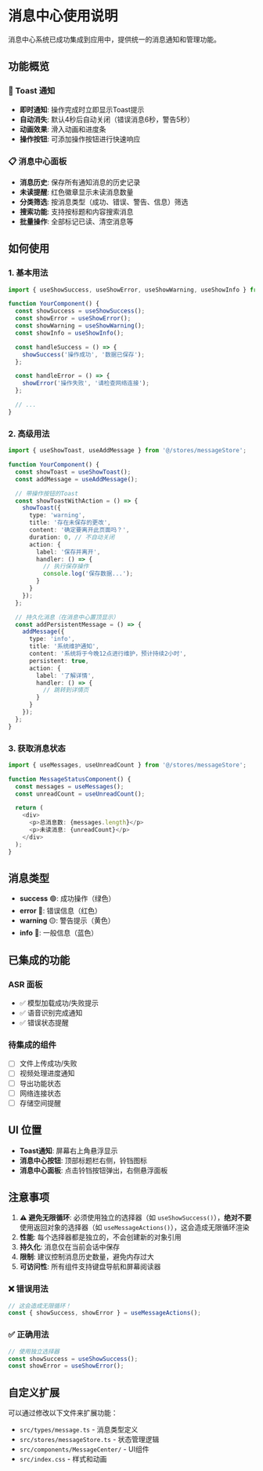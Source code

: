 # 消息中心使用说明

消息中心系统已成功集成到应用中，提供统一的消息通知和管理功能。

## 功能概览

### 🔔 Toast 通知
- **即时通知**: 操作完成时立即显示Toast提示
- **自动消失**: 默认4秒后自动关闭（错误消息6秒，警告5秒）
- **动画效果**: 滑入动画和进度条
- **操作按钮**: 可添加操作按钮进行快速响应

### 📋 消息中心面板
- **消息历史**: 保存所有通知消息的历史记录
- **未读提醒**: 红色徽章显示未读消息数量
- **分类筛选**: 按消息类型（成功、错误、警告、信息）筛选
- **搜索功能**: 支持按标题和内容搜索消息
- **批量操作**: 全部标记已读、清空消息等

## 如何使用

### 1. 基本用法

```typescript
import { useShowSuccess, useShowError, useShowWarning, useShowInfo } from '@/stores/messageStore';

function YourComponent() {
  const showSuccess = useShowSuccess();
  const showError = useShowError();
  const showWarning = useShowWarning();
  const showInfo = useShowInfo();

  const handleSuccess = () => {
    showSuccess('操作成功', '数据已保存');
  };

  const handleError = () => {
    showError('操作失败', '请检查网络连接');
  };

  // ...
}
```

### 2. 高级用法

```typescript
import { useShowToast, useAddMessage } from '@/stores/messageStore';

function YourComponent() {
  const showToast = useShowToast();
  const addMessage = useAddMessage();

  // 带操作按钮的Toast
  const showToastWithAction = () => {
    showToast({
      type: 'warning',
      title: '存在未保存的更改',
      content: '确定要离开此页面吗？',
      duration: 0, // 不自动关闭
      action: {
        label: '保存并离开',
        handler: () => {
          // 执行保存操作
          console.log('保存数据...');
        }
      }
    });
  };

  // 持久化消息（在消息中心置顶显示）
  const addPersistentMessage = () => {
    addMessage({
      type: 'info',
      title: '系统维护通知',
      content: '系统将于今晚12点进行维护，预计持续2小时',
      persistent: true,
      action: {
        label: '了解详情',
        handler: () => {
          // 跳转到详情页
        }
      }
    });
  };
}
```

### 3. 获取消息状态

```typescript
import { useMessages, useUnreadCount } from '@/stores/messageStore';

function MessageStatusComponent() {
  const messages = useMessages();
  const unreadCount = useUnreadCount();

  return (
    <div>
      <p>总消息数: {messages.length}</p>
      <p>未读消息: {unreadCount}</p>
    </div>
  );
}
```

## 消息类型

- **success** 🟢: 成功操作（绿色）
- **error** 🔴: 错误信息（红色）  
- **warning** 🟡: 警告提示（黄色）
- **info** 🔵: 一般信息（蓝色）

## 已集成的功能

### ASR 面板
- ✅ 模型加载成功/失败提示
- ✅ 语音识别完成通知
- ✅ 错误状态提醒

### 待集成的组件
- [ ] 文件上传成功/失败
- [ ] 视频处理进度通知
- [ ] 导出功能状态
- [ ] 网络连接状态
- [ ] 存储空间提醒

## UI 位置

- **Toast通知**: 屏幕右上角悬浮显示
- **消息中心按钮**: 顶部标题栏右侧，铃铛图标
- **消息中心面板**: 点击铃铛按钮弹出，右侧悬浮面板

## 注意事项

1. **⚠️ 避免无限循环**: 必须使用独立的选择器（如 `useShowSuccess()`），**绝对不要**使用返回对象的选择器（如 `useMessageActions()`），这会造成无限循环渲染
2. **性能**: 每个选择器都是独立的，不会创建新的对象引用
3. **持久化**: 消息仅在当前会话中保存
4. **限制**: 建议控制消息历史数量，避免内存过大  
5. **可访问性**: 所有组件支持键盘导航和屏幕阅读器

### ❌ 错误用法
```typescript
// 这会造成无限循环！
const { showSuccess, showError } = useMessageActions();
```

### ✅ 正确用法
```typescript
// 使用独立选择器
const showSuccess = useShowSuccess();
const showError = useShowError();
```

## 自定义扩展

可以通过修改以下文件来扩展功能：
- `src/types/message.ts` - 消息类型定义
- `src/stores/messageStore.ts` - 状态管理逻辑
- `src/components/MessageCenter/` - UI组件
- `src/index.css` - 样式和动画